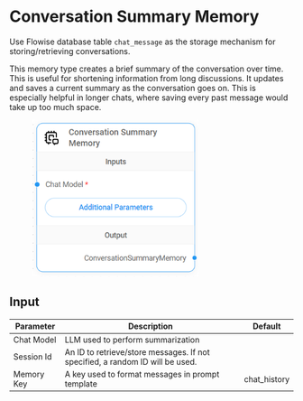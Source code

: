 # Conversation Summary Memory

Use Flowise database table `chat_message` as the storage mechanism for storing/retrieving conversations.

This memory type creates a brief summary of the conversation over time. This is useful for shortening information from long discussions. It updates and saves a current summary as the conversation goes on. This is especially helpful in longer chats, where saving every past message would take up too much space.

<figure><img src="../../../.gitbook/assets/image (3).png" alt="" width="296"><figcaption></figcaption></figure>

## Input

| Parameter  | Description                                                                   | Default       |
| ---------- | ----------------------------------------------------------------------------- | ------------- |
| Chat Model | LLM used to perform summarization                                             |               |
| Session Id | An ID to retrieve/store messages. If not specified, a random ID will be used. |               |
| Memory Key | A key used to format messages in prompt template                              | chat\_history |
